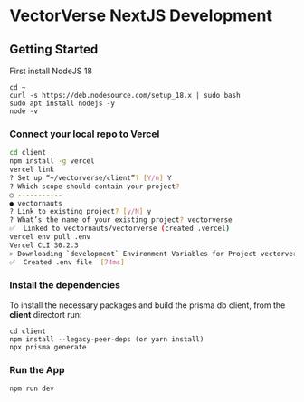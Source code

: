 # VectorVerse NextJS Development

## Getting Started
First install NodeJS 18
```shell
cd ~
curl -s https://deb.nodesource.com/setup_18.x | sudo bash
sudo apt install nodejs -y
node -v
```

### Connect your local repo to Vercel
```bash
cd client
npm install -g vercel
vercel link
? Set up “~/vectorverse/client”? [Y/n] Y
? Which scope should contain your project? 
○ ----------- 
● vectornauts
? Link to existing project? [y/N] y
? What’s the name of your existing project? vectorverse
✅  Linked to vectornauts/vectorverse (created .vercel)
vercel env pull .env
Vercel CLI 30.2.3
> Downloading `development` Environment Variables for Project vectorverse
✅  Created .env file  [74ms]
```


### Install the dependencies
To install the necessary packages and build the prisma db client, from the **client** directort run:
```shell
cd client
npm install --legacy-peer-deps (or yarn install)
npx prisma generate
```

### Run the App
```shell
npm run dev
```
